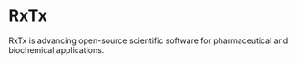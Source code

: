 # RxTx

RxTx is advancing open-source scientific software for pharmaceutical and biochemical applications.
